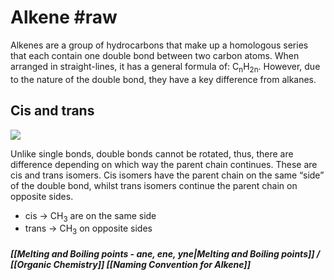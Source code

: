 # Alkene #raw
Alkenes are a group of hydrocarbons that make up a homologous series that each contain one double bond between two carbon atoms. When arranged in straight-lines, it has a general formula of: C<sub>n</sub>H<sub>2n</sub>. However, due to the nature of the double bond, they have a key difference from alkanes.
## Cis and trans
<img src="https://mint-garden.netlify.app/assets/Cis-Trans.png" style="max-width:100%;height:auto">

Unlike single bonds, double bonds cannot be rotated, thus, there are difference depending on which way the parent chain continues. These are cis and trans isomers. Cis isomers have the parent chain on the same “side” of the double bond, whilst trans isomers continue the parent chain on opposite sides.
- cis -> CH<sub>3</sub> are on the same side
- trans -> CH<sub>3</sub> on opposite sides


##### [[Melting and Boiling points - ane, ene, yne|Melting and Boiling points]] / [[Organic Chemistry]] [[Naming Convention for Alkene]]